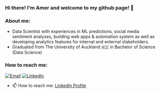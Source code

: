 ### Hi there! I'm Amer and welcome to my github page! 👋

### About me:
- Data Scientist with experiences in ML predictions, social media sentiment analyses, building web apps & automation system as well as developing analytics features for internal and external stakeholders.
- Graduated from The University of Auckland 🇳🇿 in Bachelor of Science (Data Science)

### How to reach me:
[<img alt="Email" src="https://img.shields.io/badge/Gmail-D14836?style=for-the-badge&logo=gmail&logoColor=black"/>][email]
[<img alt="LinkedIn" src="https://img.shields.io/badge/LinkedIn-0077B5?style=for-the-badge&logo=linkedin&logoColor=white"/>][linkedin]

- 📫 How to reach me: [LinkedIn Profile](https://www.linkedin.com/in/amerwafiy/)

[email]: amerwafiy9@yahoo.com
[linkedin]: https://www.linkedin.com/in/amerwafiy/
